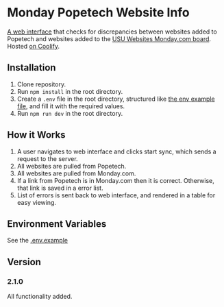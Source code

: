 # Monday Popetech Website Info

[A web interface](https://monday-popetech-website-info.accessapps.link/) that checks for discrepancies between websites added to Popetech and websites added to the [USU Websites Monday.com board](https://usu.monday.com/boards/2929644510). Hosted [on Coolify](https://app.coolify.io/project/dg48408).

## Installation

1. Clone repository.
2. Run `npm install` in the root directory.
3. Create a `.env` file in the root directory, structured like [the env example file](/.env.example), and fill it with the required values.
4. Run `npm run dev` in the root directory.

## How it Works

1. A user navigates to web interface and clicks start sync, which sends a request to the server.
2. All websites are pulled from Popetech.
3. All websites are pulled from Monday.com.
4. If a link from Popetech is in Monday.com then it is correct. Otherwise, that link is saved in a error list.
5. List of errors is sent back to web interface, and rendered in a table for easy viewing.

## Environment Variables
See the [.env.example](/.env.example)

## Version

### 2.1.0

All functionality added.
